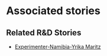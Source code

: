 # Associated stories

<!-- !!DO NOT REMOVE!! start autogenerated hyperlinks -->
## Related R&D Stories
- [Experimenter-Namibia-Yrika Maritz](/RnD-Archive/stories/?doc=Experimenters_NAM)
<!-- !!DO NOT REMOVE!! end autogenerated hyperlinks -->